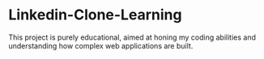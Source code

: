 # Linkedin-Clone-Learning
This project is purely educational, aimed at honing my coding abilities and understanding how complex web applications are built.
